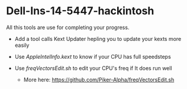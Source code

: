 # Dell-Ins-14-5447-hackintosh

All this tools are use for completing your progress.

* Add a tool calls Kext Updater hepling you to update your kexts more easily

* Use _AppleIntelInfo.kext_ to know if your CPU has full speedsteps

* Use _freqVectorsEdit.sh_ to edit your CPU's freq if It does run well
	* More here: https://github.com/Piker-Alpha/freqVectorsEdit.sh